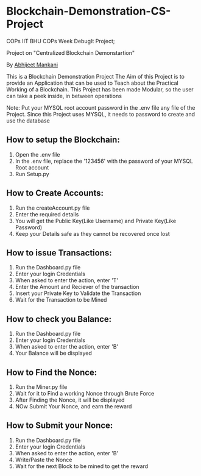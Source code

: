 # Blockchain-Demonstration-CS-Project
COPs IIT BHU COPs Week DebugIt Project;

Project on "Centralized Blockchain Demonstartion"

By [Abhijeet Mankani](https://github.com/AbhijeetMankani)


This is a Blockchain Demonstration Project
The Aim of this Project is to provide an Application that can be used to Teach about the Practical Working of a Blockchain.
This Project has been made Modular, so the user can take a peek inside, in between operations

Note: Put your MYSQL root account password in the .env file any file of the Project. 
Since this Project uses MYSQL, it needs to password to create and use the database

## How to setup the Blockchain:
1. Open the .env file
2. In the .env file, replace the '123456' with the password of your MYSQL Root account
3. Run Setup.py

## How to Create Accounts:
1. Run the createAccount.py file
2. Enter the required details
3. You will get the Public Key(Like Username) and Private Key(Like Password)
4. Keep your Details safe as they cannot be recovered once lost

## How to issue Transactions:
1. Run the Dashboard.py file
2. Enter your login Credentials
3. When asked to enter the action, enter 'T'
4. Enter the Amount and Reciever of the transaction
5. Insert your Private Key to Validate the Transaction
6. Wait for the Transaction to be Mined

## How to check you Balance:
1. Run the Dashboard.py file
2. Enter your login Credentials
3. When asked to enter the action, enter 'B'
4. Your Balance will be displayed

## How to Find the Nonce:
1. Run the Miner.py file
2. Wait for it to Find a working Nonce through Brute Force
3. After Finding the Nonce, it will be displayed
4. NOw Submit Your Nonce, and earn the reward

## How to Submit your Nonce:
1. Run the Dashboard.py file
2. Enter your login Credentials
3. When asked to enter the action, enter 'B'
4. Write/Paste the Nonce
5. Wait for the next Block to be mined to get the reward
